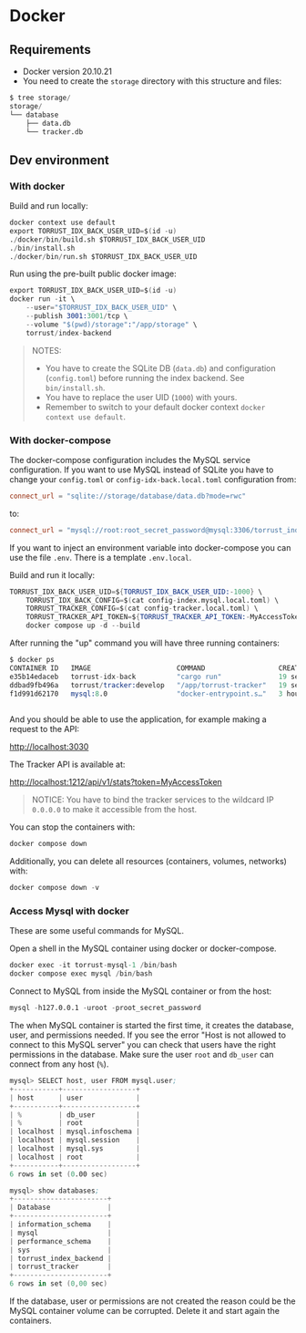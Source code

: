 # Docker

## Requirements

- Docker version 20.10.21
- You need to create the `storage` directory with this structure and files:

```s
$ tree storage/
storage/
└── database
    ├── data.db
    └── tracker.db
```

## Dev environment

### With docker

Build and run locally:

```s
docker context use default
export TORRUST_IDX_BACK_USER_UID=$(id -u)
./docker/bin/build.sh $TORRUST_IDX_BACK_USER_UID
./bin/install.sh
./docker/bin/run.sh $TORRUST_IDX_BACK_USER_UID
```

Run using the pre-built public docker image:

```s
export TORRUST_IDX_BACK_USER_UID=$(id -u)
docker run -it \
    --user="$TORRUST_IDX_BACK_USER_UID" \
    --publish 3001:3001/tcp \
    --volume "$(pwd)/storage":"/app/storage" \
    torrust/index-backend
```

> NOTES:
>
> - You have to create the SQLite DB (`data.db`) and configuration (`config.toml`) before running the index backend. See `bin/install.sh`.
> - You have to replace the user UID (`1000`) with yours.
> - Remember to switch to your default docker context `docker context use default`.

### With docker-compose

The docker-compose configuration includes the MySQL service configuration. If you want to use MySQL instead of SQLite you have to change your `config.toml` or `config-idx-back.local.toml` configuration from:

```toml
connect_url = "sqlite://storage/database/data.db?mode=rwc"
```

to:

```toml
connect_url = "mysql://root:root_secret_password@mysql:3306/torrust_index_backend"
```

If you want to inject an environment variable into docker-compose you can use the file `.env`. There is a template `.env.local`.

Build and run it locally:

```s
TORRUST_IDX_BACK_USER_UID=${TORRUST_IDX_BACK_USER_UID:-1000} \
    TORRUST_IDX_BACK_CONFIG=$(cat config-index.mysql.local.toml) \
    TORRUST_TRACKER_CONFIG=$(cat config-tracker.local.toml) \
    TORRUST_TRACKER_API_TOKEN=${TORRUST_TRACKER_API_TOKEN:-MyAccessToken} \
    docker compose up -d --build
```

After running the "up" command you will have three running containers:

```s
$ docker ps
CONTAINER ID   IMAGE                     COMMAND                  CREATED          STATUS                    PORTS                                                                                            NAMES
e35b14edaceb   torrust-idx-back          "cargo run"              19 seconds ago   Up 17 seconds             0.0.0.0:3001->3001/tcp, :::3001->3001/tcp                                                        torrust-idx-back-1
ddbad9fb496a   torrust/tracker:develop   "/app/torrust-tracker"   19 seconds ago   Up 18 seconds             0.0.0.0:1212->1212/tcp, :::1212->1212/tcp, 0.0.0.0:6969->6969/udp, :::6969->6969/udp, 7070/tcp   torrust-tracker-1
f1d991d62170   mysql:8.0                 "docker-entrypoint.s…"   3 hours ago      Up 18 seconds (healthy)   0.0.0.0:3306->3306/tcp, :::3306->3306/tcp, 33060/tcp                                             torrust-mysql-1
                                                                             torrust-mysql-1
```

And you should be able to use the application, for example making a request to the API:

<http://localhost:3030>

The Tracker API is available at:

<http://localhost:1212/api/v1/stats?token=MyAccessToken>

> NOTICE: You have to bind the tracker services to the wildcard IP `0.0.0.0` to make it accessible from the host.

You can stop the containers with:

```s
docker compose down
```

Additionally, you can delete all resources (containers, volumes, networks) with:

```s
docker compose down -v
```

### Access Mysql with docker

These are some useful commands for MySQL.

Open a shell in the MySQL container using docker or docker-compose.

```s
docker exec -it torrust-mysql-1 /bin/bash 
docker compose exec mysql /bin/bash
```

Connect to MySQL from inside the MySQL container or from the host:

```s
mysql -h127.0.0.1 -uroot -proot_secret_password
```

The when MySQL container is started the first time, it creates the database, user, and permissions needed.
If you see the error "Host is not allowed to connect to this MySQL server" you can check that users have the right permissions in the database. Make sure the user `root` and `db_user` can connect from any host (`%`).

```s
mysql> SELECT host, user FROM mysql.user;
+-----------+------------------+
| host      | user             |
+-----------+------------------+
| %         | db_user          |
| %         | root             |
| localhost | mysql.infoschema |
| localhost | mysql.session    |
| localhost | mysql.sys        |
| localhost | root             |
+-----------+------------------+
6 rows in set (0.00 sec)
```

```s
mysql> show databases;
+-----------------------+
| Database              |
+-----------------------+
| information_schema    |
| mysql                 |
| performance_schema    |
| sys                   |
| torrust_index_backend |
| torrust_tracker       |
+-----------------------+
6 rows in set (0,00 sec)
```

If the database, user or permissions are not created the reason could be the MySQL container volume can be corrupted. Delete it and start again the containers.
